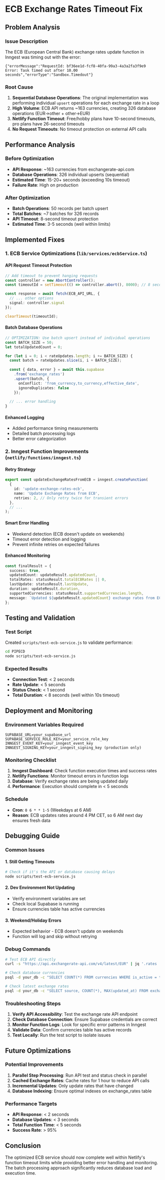 # ECB Exchange Rates Timeout Fix

## Problem Analysis

### Issue Description
The ECB (European Central Bank) exchange rates update function in Inngest was timing out with the error:
```
{"errorMessage":"RequestId: bf36ee1d-fcf8-40fa-99a3-4a3a2fa3f9e9 Error: Task timed out after 10.00 seconds","errorType":"Sandbox.Timedout"}
```

### Root Cause
1. **Sequential Database Operations**: The original implementation was performing individual `upsert` operations for each exchange rate in a loop
2. **High Volume**: ECB API returns ~163 currencies, creating 326 database operations (EUR→other + other→EUR)
3. **Netlify Function Timeout**: Free/hobby plans have 10-second timeouts, pro plans have 26-second timeouts
4. **No Request Timeouts**: No timeout protection on external API calls

## Performance Analysis

### Before Optimization
- **API Response**: ~163 currencies from exchangerate-api.com
- **Database Operations**: 326 individual upserts (sequential)
- **Estimated Time**: 15-20+ seconds (exceeding 10s timeout)
- **Failure Rate**: High on production

### After Optimization
- **Batch Operations**: 50 records per batch upsert
- **Total Batches**: ~7 batches for 326 records
- **API Timeout**: 8-second timeout protection
- **Estimated Time**: 3-5 seconds (well within limits)

## Implemented Fixes

### 1. ECB Service Optimizations (`lib/services/ecbService.ts`)

#### API Request Timeout Protection
```typescript
// Add timeout to prevent hanging requests
const controller = new AbortController();
const timeoutId = setTimeout(() => controller.abort(), 8000); // 8 second timeout

const response = await fetch(ECB_API_URL, {
  // ... other options
  signal: controller.signal
});

clearTimeout(timeoutId);
```

#### Batch Database Operations
```typescript
// OPTIMIZATION: Use batch upsert instead of individual operations
const BATCH_SIZE = 50;
let totalUpdatedCount = 0;

for (let i = 0; i < rateUpdates.length; i += BATCH_SIZE) {
  const batch = rateUpdates.slice(i, i + BATCH_SIZE);
  
  const { data, error } = await this.supabase
    .from('exchange_rates')
    .upsert(batch, {
      onConflict: 'from_currency,to_currency,effective_date',
      ignoreDuplicates: false
    });
    
  // ... error handling
}
```

#### Enhanced Logging
- Added performance timing measurements
- Detailed batch processing logs
- Better error categorization

### 2. Inngest Function Improvements (`netlify/functions/inngest.ts`)

#### Retry Strategy
```typescript
export const updateExchangeRatesFromECB = inngest.createFunction(
  { 
    id: 'update-exchange-rates-ecb', 
    name: 'Update Exchange Rates from ECB',
    retries: 2, // Only retry twice for transient errors
  },
  // ...
);
```

#### Smart Error Handling
- Weekend detection (ECB doesn't update on weekends)
- Timeout error detection and logging
- Prevent infinite retries on expected failures

#### Enhanced Monitoring
```typescript
const finalResult = { 
  success: true, 
  updatedCount: updateResult.updatedCount,
  totalRates: statusResult.totalECBRates || 0,
  lastUpdate: statusResult.lastUpdate,
  duration: updateResult.duration,
  supportedCurrencies: statusResult.supportedCurrencies.length,
  message: `Updated ${updateResult.updatedCount} exchange rates from ECB API in ${updateResult.duration}ms`
};
```

## Testing and Validation

### Test Script
Created `scripts/test-ecb-service.js` to validate performance:

```bash
cd PIPECD
node scripts/test-ecb-service.js
```

### Expected Results
- **Connection Test**: < 2 seconds
- **Rate Update**: < 5 seconds  
- **Status Check**: < 1 second
- **Total Duration**: < 8 seconds (well within 10s timeout)

## Deployment and Monitoring

### Environment Variables Required
```
SUPABASE_URL=your_supabase_url
SUPABASE_SERVICE_ROLE_KEY=your_service_role_key
INNGEST_EVENT_KEY=your_inngest_event_key
INNGEST_SIGNING_KEY=your_inngest_signing_key (production only)
```

### Monitoring Checklist
1. **Inngest Dashboard**: Check function execution times and success rates
2. **Netlify Functions**: Monitor timeout errors in function logs
3. **Database**: Verify exchange rates are being updated daily
4. **Performance**: Execution should complete in < 5 seconds

### Schedule
- **Cron**: `0 6 * * 1-5` (Weekdays at 6 AM)
- **Reason**: ECB updates rates around 4 PM CET, so 6 AM next day ensures fresh data

## Debugging Guide

### Common Issues

#### 1. Still Getting Timeouts
```bash
# Check if it's the API or database causing delays
node scripts/test-ecb-service.js
```

#### 2. Dev Environment Not Updating
- Verify environment variables are set
- Check local Supabase is running
- Ensure currencies table has active currencies

#### 3. Weekend/Holiday Errors
- Expected behavior - ECB doesn't update on weekends
- Function will log and skip without retrying

### Debug Commands
```bash
# Test ECB API directly
curl -s "https://api.exchangerate-api.com/v4/latest/EUR" | jq '.rates | length'

# Check database currencies
psql -d your_db -c "SELECT COUNT(*) FROM currencies WHERE is_active = true;"

# Check latest exchange rates
psql -d your_db -c "SELECT source, COUNT(*), MAX(updated_at) FROM exchange_rates GROUP BY source;"
```

### Troubleshooting Steps
1. **Verify API Accessibility**: Test the exchange rate API endpoint
2. **Check Database Connection**: Ensure Supabase credentials are correct
3. **Monitor Function Logs**: Look for specific error patterns in Inngest
4. **Validate Data**: Confirm currencies table has active records
5. **Test Locally**: Run the test script to isolate issues

## Future Optimizations

### Potential Improvements
1. **Parallel Step Processing**: Run API test and status check in parallel
2. **Cached Exchange Rates**: Cache rates for 1 hour to reduce API calls
3. **Incremental Updates**: Only update rates that have changed
4. **Database Indexing**: Ensure optimal indexes on exchange_rates table

### Performance Targets
- **API Response**: < 2 seconds
- **Database Updates**: < 3 seconds
- **Total Function Time**: < 5 seconds
- **Success Rate**: > 95%

## Conclusion

The optimized ECB service should now complete well within Netlify's function timeout limits while providing better error handling and monitoring. The batch processing approach significantly reduces database load and execution time. 